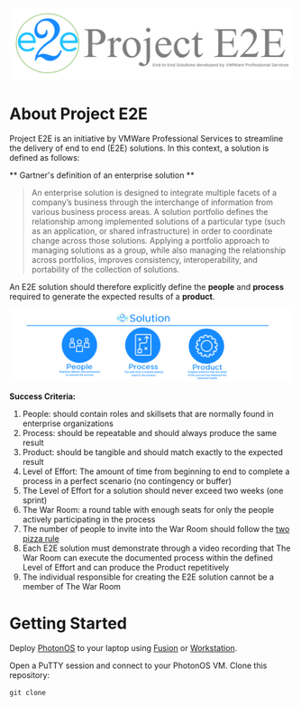 ![E2E](./img/E2E_Logo_github.png)

# About Project E2E
Project E2E is an initiative by VMWare Professional Services to streamline the delivery of end to end (E2E) solutions. In this context, a solution is defined as follows:

** Gartner's definition of an enterprise solution **

>An enterprise solution is designed to integrate multiple facets of a company’s business through the interchange of information from various business process areas.
A solution portfolio defines the relationship among implemented solutions of a particular type (such as an application, or shared infrastructure) in order to coordinate change across those solutions. Applying a portfolio approach to managing solutions as a group, while also managing the relationship across portfolios, improves consistency, interoperability, and portability of the collection of solutions. 

An E2E solution should therefore explicitly define the **people** and **process** required to generate the expected results of a **product**.

![E2E](./img/E2E_PPP.png)

**Success Criteria:**
1. People: should contain roles and skillsets that are normally found in enterprise organizations
2. Process: should be repeatable and should always produce the same result
3. Product: should be tangible and should match exactly to the expected result
4. Level of Effort: The amount of time from beginning to end to complete a process in a perfect scenario (no contingency or buffer)
5. The Level of Effort for a solution should never exceed two weeks (one sprint)
6. The War Room: a round table with enough seats for only the people actively participating in the process
7. The number of people to invite into the War Room should follow the [two pizza rule](https://www.inc.com/business-insider/jeff-bezos-productivity-tip-two-pizza-rule.html)
8. Each E2E solution must demonstrate through a video recording that The War Room can execute the documented process within the defined Level of Effort and can produce the Product repetitively
9. The individual responsible for creating the E2E solution cannot be a member of The War Room

# Getting Started
Deploy [PhotonOS](https://vmware.github.io/photon/) to your laptop using [Fusion](https://www.vmware.com/products/fusion.html) or [Workstation](https://www.vmware.com/products/workstation-pro.html).

Open a PuTTY session and connect to your PhotonOS VM. Clone this repository:
```
git clone
```
